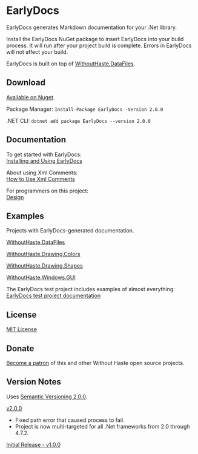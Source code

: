 # EarlyDocs

EarlyDocs generates Markdown documentation for your .Net library.

Install the EarlyDocs NuGet package to insert EarlyDocs into your build process. It will run after your project build is complete. Errors in EarlyDocs will not affect your build.

EarlyDocs is built on top of [WithoutHaste.DataFiles](https://github.com/WithoutHaste/WithoutHaste.DataFiles).  

## Download

[Available on Nuget](https://www.nuget.org/packages/EarlyDocs).

Package Manager: `Install-Package EarlyDocs -Version 2.0.0`

.NET CLI: `dotnet add package EarlyDocs --version 2.0.0`

## Documentation

To get started with EarlyDocs:  
[Installing and Using EarlyDocs](USING_EARLYDOCS.md)  

About using Xml Comments:  
[How to Use Xml Comments](HowToUseXmlComments.md)  

For programmers on this project:  
[Design](DESIGN.md)  

## Examples

Projects with EarlyDocs-generated documentation.

[WithoutHaste.DataFiles](https://github.com/WithoutHaste/WithoutHaste.DataFiles/blob/master/documentation/TableOfContents.md)

[WithoutHaste.Drawing.Colors](https://github.com/WithoutHaste/WithoutHaste.Drawing.Colors/blob/master/documentation/TableOfContents.WithoutHaste.Drawing.Colors.md)

[WithoutHaste.Drawing.Shapes](https://github.com/WithoutHaste/WithoutHaste.Drawing.Shapes/blob/master/documentation/TableOfContents.WithoutHaste.Drawing.Shapes.md)

[WithoutHaste.Windows.GUI](https://github.com/WithoutHaste/WithoutHaste.Windows.GUI/blob/master/documentation/TableOfContents.WithoutHaste.Windows.GUI.md)

The EarlyDocs test project includes examples of almost everything:  
[EarlyDocs test project documentation](https://github.com/WithoutHaste/EarlyDocs/blob/master/Test/documentation/TableOfContents.Test.md)

## License

[MIT License](https://github.com/WithoutHaste/EarlyDocs/blob/master/LICENSE)

## Donate

[Become a patron](https://www.patreon.com/withouthaste) of this and other Without Haste open source projects.

## Version Notes

Uses [Semantic Versioning 2.0.0](https://semver.org/).

[v2.0.0](https://github.com/WithoutHaste/EarlyDocs/releases/tag/v2.0.0)  
+ Fixed path error that caused process to fail.  
+ Project is now multi-targeted for all .Net frameworks from 2.0 through 4.7.2.

[Initial Release - v1.0.0](https://github.com/WithoutHaste/EarlyDocs/releases/tag/v1.0.0)

